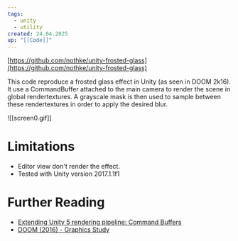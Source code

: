 ```yaml
---
tags:
  - unity
  - utility
created: 24.04.2025
up: "[[Code]]"
---
```

[https://github.com/nothke/unity-frosted-glass](https://github.com/nothke/unity-frosted-glass)

This code reproduce a frosted glass effect in Unity (as seen in DOOM 2k16). It use a CommandBuffer attached to the main camera to render the scene in global rendertextures. A grayscale mask is then used to sample between these rendertextures in order to apply the desired blur.

![[screen0.gif]]

# Limitations
- Editor view don't render the effect.
- Tested with Unity version 2017.1.1f1

# Further Reading
- [Extending Unity 5 rendering pipeline: Command Buffers](https://blogs.unity3d.com/2015/02/06/extending-unity-5-rendering-pipeline-command-buffers/)
- [DOOM (2016) - Graphics Study](http://www.adriancourreges.com/blog/2016/09/09/doom-2016-graphics-study/)
